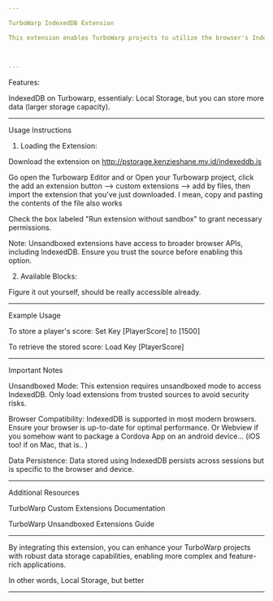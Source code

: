 ```yaml
---

TurboWarp IndexedDB Extension

This extension enables TurboWarp projects to utilize the browser's IndexedDB API, allowing for the storage, retrieval, and management of structured data directly within the browser.  By leveraging IndexedDB, your projects can handle larger and more complex datasets beyond the capabilities of traditional local storage. If you don't understand this buzzword,  it means Local Storage or Save but better.



---
```


Features:

IndexedDB on Turbowarp, essentialy: Local Storage, but you can store more data (larger storage capacity). 

---

Usage Instructions

1. Loading the Extension:

Download the extension on http://pstorage.kenzieshane.my.id/indexeddb.js

Go open the Turbowarp Editor and or Open your Turbowarp project, click the add an extension button --> custom extensions --> add by files, then import the extension that you've just downloaded. I mean, copy and pasting the contents of the file also works

Check the box labeled "Run extension without sandbox" to grant necessary permissions. 


Note: Unsandboxed extensions have access to broader browser APIs, including IndexedDB. Ensure you trust the source before enabling this option.


2. Available Blocks:

Figure it out yourself, should be really accessible already. 

---
Example Usage

To store a player's score: 
Set Key [PlayerScore] to [1500]



To retrieve the stored score: 
Load Key [PlayerScore]


---

Important Notes

Unsandboxed Mode: This extension requires unsandboxed mode to access IndexedDB.  Only load extensions from trusted sources to avoid security risks.  

Browser Compatibility: IndexedDB is supported in most modern browsers.  Ensure your browser is up-to-date for optimal performance. Or Webview if you somehow want to package a Cordova App on an android device... (iOS too! if on Mac, that is.. ) 

Data Persistence: Data stored using IndexedDB persists across sessions but is specific to the browser and device. 



---

Additional Resources

TurboWarp Custom Extensions Documentation

TurboWarp Unsandboxed Extensions Guide



---

By integrating this extension, you can enhance your TurboWarp projects with robust data storage capabilities, enabling more complex and feature-rich applications. 

In other words, Local Storage, but better

---

